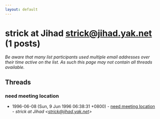 ```yaml
---
layout: default
---
```


# strick at Jihad <strick@jihad.yak.net> (1 posts)

_Be aware that many list participants used multiple email addresses over their time active on the list. As such this page may not contain all threads available._

## Threads

### need meeting location
+ 1996-06-08 (Sun, 9 Jun 1996 06:38:31 +0800) - [need meeting location](/archive/1996/06/856836e362a0c95eff646c16a7e950bc66a8cc29aaeffd6dd50324be109c16dc) - _strick at Jihad \<strick@jihad.yak.net\>_

